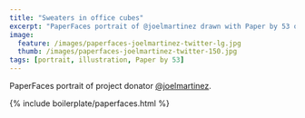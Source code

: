 ```yaml
---
title: "Sweaters in office cubes"
excerpt: "PaperFaces portrait of @joelmartinez drawn with Paper by 53 on an iPad."
image: 
  feature: /images/paperfaces-joelmartinez-twitter-lg.jpg
  thumb: /images/paperfaces-joelmartinez-twitter-150.jpg
tags: [portrait, illustration, Paper by 53]
---
```


PaperFaces portrait of project donator [@joelmartinez](http://twitter.com/joelmartinez).

{% include boilerplate/paperfaces.html %}